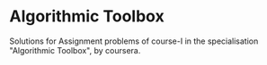 # Algorithmic Toolbox
Solutions for Assignment problems of course-I in the specialisation "Algorithmic Toolbox", by coursera.
